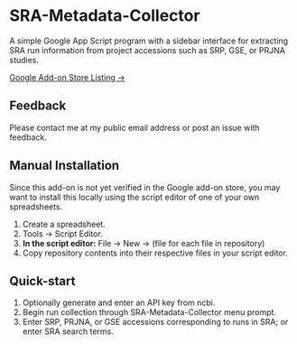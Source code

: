 # SRA-Metadata-Collector
A simple Google App Script program with a sidebar interface for extracting SRA run information from project accessions such as SRP, GSE, or PRJNA studies.

[Google Add-on Store Listing →](https://chrome.google.com/webstore/detail/sra-metadata-collector/ccmloblpcmgnlimcoplpgjgclifgdijb?authuser=0)

##  Feedback
Please contact me at my public email address or post an issue with feedback.

## Manual Installation
Since this add-on is not yet verified in the Google add-on store, you may want to install this locally using the script editor of one of your own spreadsheets.
1. Create a spreadsheet.
2. Tools → Script Editor.
3. **In the script editor:** File → New → (file for each file in repository)
4. Copy repository contents into their respective files in your script editor.

## Quick-start
1. Optionally generate and enter an API key from ncbi.
2. Begin run collection through SRA-Metadata-Collector menu prompt.
3. Enter SRP, PRJNA, or GSE accessions corresponding to runs in SRA; or enter SRA search terms.
